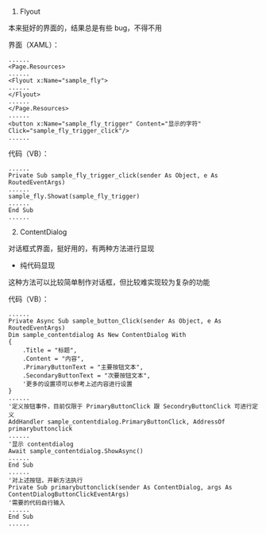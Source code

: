 1. Flyout

本来挺好的界面的，结果总是有些 bug，不得不用

界面（XAML）：
```xaml
......
<Page.Resources>
......
<Flyout x:Name="sample_fly">
......
</Flyout>
......
</Page.Resources>
......
<button x:Name="sample_fly_trigger" Content="显示的字符" Click="sample_fly_trigger_click"/>
......
```
代码（VB）：
```vbnet
......
Private Sub sample_fly_trigger_click(sender As Object, e As RoutedEventArgs)
......
sample_fly.Showat(sample_fly_trigger)
......
End Sub
......
```

2. ContentDialog

对话框式界面，挺好用的，有两种方法进行显现

* 纯代码显现

这种方法可以比较简单制作对话框，但比较难实现较为复杂的功能

代码（VB）：
```vbnet
......
Private Async Sub sample_button_Click(sender As Object, e As RoutedEventArgs)
Dim sample_contentdialog As New ContentDialog With
{
    .Title = "标题",
    .Content = "内容",
    .PrimaryButtonText = "主要按钮文本",
    .SecondaryButtonText = "次要按钮文本",
    '更多的设置项可以参考上述内容进行设置
}
......
'定义按钮事件，目前仅限于 PrimaryButtonClick 跟 SecondryButtonClick 可进行定义
AddHandler sample_contentdialog.PrimaryButtonClick, AddressOf primarybuttonclick
......
'显示 contentdialog
Await sample_contentdialog.ShowAsync()
......
End Sub
......
'对上述按钮，开新方法执行
Private Sub primarybuttonclick(sender As ContentDialog, args As ContentDialogButtonClickEventArgs)
'需要的代码自行输入
......
End Sub
......
```